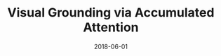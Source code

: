 ---
title: "Visual Grounding via Accumulated Attention"
collection: conferences
permalink: /publication/Visual
date: 2018-06-01
year: "2018"
venue: "CVPR"
city: 
state: ""
thumbnail: "Visual.png"
teaser : 
authors: "Chaorui Deng, Qi Wu, Qingyao Wu, Fuyuan Hu, Fan Lyu, Mingkui Tan"
bibtex: Visual.txt
uri: Visual.pdf
arxiv: 
project: 
source:
poster: 
data:
---